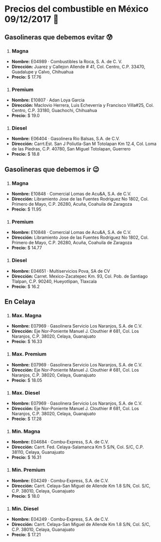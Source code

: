 # Precios del combustible en México 09/12/2017 :car:

## Gasolineras que debemos evitar :cold_sweat:
1. ### Magna
  * **Nombre:** E04989 · Combustibles la Roca, S. A. de C. V.
  * **Dirección:** Juarez y Callejon Allende # 41, Col. Centro, C.P. 33470, Guadalupe y Calvo, Chihuahua
  * **Precio:** $ 17.76

1. ### Premium
  * **Nombre:** E10807 · Adan Loya Garcia
  * **Dirección:** Maclovio Herrera, Luis Echeverria y Francisco Villa#25, Col. Centro, C.P. 33180, Guachochi, Chihuahua
  * **Precio:** $ 19.0

1. ### Diesel
  * **Nombre:** E06404 · Gasolinera Rio Balsas, S.A. de C.V.
  * **Dirección:** Carrt.Est. San J Poliutla-San M Totolapan Km 12.4, Col. Loma de las Piedras, C.P. 40780, San Miguel Totolapan, Guerrero
  * **Precio:** $ 18.8


## Gasolineras que debemos ir :wink:
1. ### Magna
  * **Nombre:** E10848 · Comercial Lomas de Acu&A, S.A. de C.V.
  * **Dirección:** Libramiento Jose de las Fuentes Rodriguez No 1802, Col. Primero de Mayo, C.P. 26280, Acuña, Coahuila de Zaragoza
  * **Precio:** $ 11.95

1. ### Premium
  * **Nombre:** E10848 · Comercial Lomas de Acu&A, S.A. de C.V.
  * **Dirección:** Libramiento Jose de las Fuentes Rodriguez No 1802, Col. Primero de Mayo, C.P. 26280, Acuña, Coahuila de Zaragoza
  * **Precio:** $ 14.77

1. ### Diesel
  * **Nombre:** E04651 · Multiservicios Pova, SA de CV
  * **Dirección:** Carret. Mexico-Zacatepec Km. 93, Col. Pob. de Santiago Tlalpan, C.P. 90240, Hueyotlipan, Tlaxcala
  * **Precio:** $ 16.2


## En Celaya
1. ### Max. Magna
  * **Nombre:** E07969 · Gasolinera Servicio Los Naranjos, S.A. de C.V.
  * **Dirección:** Eje Nor-Poniente Manuel J. Clouthier # 681, Col. Los Naranjos, C.P. 38020, Celaya, Guanajuato
  * **Precio:** $ 16.33

1. ### Max. Premium
  * **Nombre:** E07969 · Gasolinera Servicio Los Naranjos, S.A. de C.V.
  * **Dirección:** Eje Nor-Poniente Manuel J. Clouthier # 681, Col. Los Naranjos, C.P. 38020, Celaya, Guanajuato
  * **Precio:** $ 18.05

1. ### Max. Diesel
  * **Nombre:** E07969 · Gasolinera Servicio Los Naranjos, S.A. de C.V.
  * **Dirección:** Eje Nor-Poniente Manuel J. Clouthier # 681, Col. Los Naranjos, C.P. 38020, Celaya, Guanajuato
  * **Precio:** $ 17.28
1. ### Min. Magna
  * **Nombre:** E04684 · Combu-Express, S.A. de C.V.
  * **Dirección:** Carrt. Fed. Celaya-Salamanca Km 5 S/N, Col. S/C, C.P. 38110, Celaya, Guanajuato
  * **Precio:** $ 16.31

1. ### Min. Premium
  * **Nombre:** E04249 · Combu-Express, S.A. de C.V.
  * **Dirección:** Carrt. Celaya-San Miguel de Allende Km 1.8 S/N, Col. S/C, C.P. 38010, Celaya, Guanajuato
  * **Precio:** $ 18.0

1. ### Min. Diesel
  * **Nombre:** E04249 · Combu-Express, S.A. de C.V.
  * **Dirección:** Carrt. Celaya-San Miguel de Allende Km 1.8 S/N, Col. S/C, C.P. 38010, Celaya, Guanajuato
  * **Precio:** $ 17.21